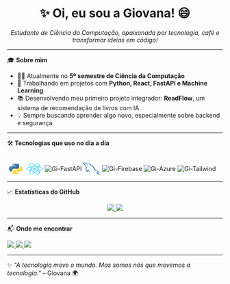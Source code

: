 <h1 align="center">✨ Oi, eu sou a Giovana! 😄</h1>

<p align="center">
  <i>Estudante de Ciência da Computação, apaixonada por tecnologia, café e transformar ideias em código!</i>
</p>

---

🎓 **Sobre mim**
- 👩‍💻 Atualmente no **5º semestre de Ciência da Computação**
- 🚀 Trabalhando em projetos com **Python, React, FastAPI e Machine Learning**
- 📚 Desenvolvendo meu primeiro projeto integrador: **ReadFlow**, um sistema de recomendação de livros com IA
- 💡 Sempre buscando aprender algo novo, especialmente sobre backend e segurança

---

🛠️ **Tecnologias que uso no dia a dia**
<div style="display: inline_block"><br>
  <img align="center" alt="Gi-Python" height="30" width="40" src="https://raw.githubusercontent.com/devicons/devicon/master/icons/python/python-original.svg">
  <img align="center" alt="Gi-React" height="30" width="40" src="https://raw.githubusercontent.com/devicons/devicon/master/icons/react/react-original.svg">
  <img align="center" alt="Gi-FastAPI" height="30" width="40" src="https://cdn.jsdelivr.net/gh/devicons/devicon/icons/fastapi/fastapi-original.svg">
  <img align="center" alt="Gi-MySQL" height="30" width="40" src="https://raw.githubusercontent.com/devicons/devicon/master/icons/mysql/mysql-original.svg">
  <img align="center" alt="Gi-Firebase" height="30" width="40" src="https://www.vectorlogo.zone/logos/firebase/firebase-icon.svg">
  <img align="center" alt="Gi-Azure" height="30" width="40" src="https://cdn.jsdelivr.net/gh/devicons/devicon/icons/azure/azure-original.svg">
  <img align="center" alt="Gi-Tailwind" height="30" width="40" src="https://www.vectorlogo.zone/logos/tailwindcss/tailwindcss-icon.svg">
</div>

---

📈 **Estatísticas do GitHub**
<div align="center">
  <a href="https://github.com/giamorim21">
    <img height="180em" src="https://github-readme-stats.vercel.app/api/top-langs/?username=giamorim21&layout=compact&langs_count=7&theme=dracula"/>
    <img height="180em" src="https://github-readme-stats.vercel.app/api?username=giamorim21&show_icons=true&theme=dracula&include_all_commits=true&count_private=true"/>
  </a>
</div>

---

📬 **Onde me encontrar**
<p align="left">
  <a href="https://www.linkedin.com/in/seu-linkedin-aqui/" target="_blank">
    <img src="https://img.shields.io/badge/-LinkedIn-%230077B5?style=for-the-badge&logo=linkedin&logoColor=white" target="_blank">
  </a>
  <a href="mailto:seuemail@gmail.com">
    <img src="https://img.shields.io/badge/-Email-%23333?style=for-the-badge&logo=gmail&logoColor=white">
  </a>
  <a href="https://github.com/giamorim21" target="_blank">
    <img src="https://img.shields.io/badge/-GitHub-%23333?style=for-the-badge&logo=github&logoColor=white">
  </a>
</p>

---

✨ _"A tecnologia move o mundo. Mas somos nós que movemos a tecnologia."_ – Giovana 🌍
